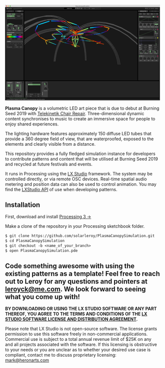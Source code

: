 ![PlasmaCanopySimulation](media/pc-screenshot.png)

**Plasma Canopy** is a volumetric LED art piece that is due to debut at Burning Seed 2019 with [Telekinetik Chair Repair](https://telekinetik.org). Three-dimensional dynamic content synchronises to music to create an immersive space for people to enjoy shared experiences.

The lighting hardware features approximately 150 diffuse LED tubes that provide a 360 degree field of view, that are waterproofed, exposed to the elements and clearly visible from a distance.

This repository provides a fully fledged simulation instance for developers to contribute patterns and content that will be utilised at Burning Seed 2019 and recycled at future festivals and events.

It runs in Processing using the [LX Studio](https://github.com/heronarts/LXStudio) framework. The system may be controlled directly, or via remote OSC devices. Real-time spatial audio metering and position data can also be used to control animation. You may find the [LXStudio API](http://lx.studio/api/) of use when developing patterns.

## Installation

First, download and install [Processing 3 &rarr;](https://processing.org/download/?processing)

Make a clone of the repository in your Processing sketchbook folder.

```Shell
$ git clone https://github.com/solarleroy/PlasmaCanopySimulation.git
$ cd PlasmaCanopySimulation
$ git checkout -b <name_of_your_branch>
$ open PlasmaCanopySimulation.pde
```

Code something awesome with using the existing patterns as a template! Feel free to reach out to Leroy for any questions and pointers at leroyck@me.com. We look forward to seeing what you come up with!
---

**BY DOWNLOADING OR USING THE LX STUDIO SOFTWARE OR ANY PART THEREOF, YOU AGREE TO THE TERMS AND CONDITIONS OF THE [LX STUDIO SOFTWARE LICENSE AND DISTRIBUTION AGREEMENT](http://lx.studio/license).**

Please note that LX Studio is not open-source software. The license grants permission to use this software freely in non-commercial applications. Commercial use is subject to a total annual revenue limit of $25K on any and all projects associated with the software. If this licensing is obstructive to your needs or you are unclear as to whether your desired use case is compliant, contact me to discuss proprietary licensing: mark@heronarts.com